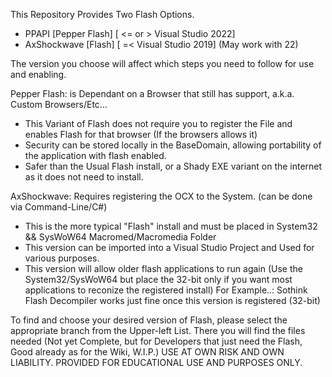 This Repository Provides Two Flash Options.
* PPAPI [Pepper Flash] [ <= or > Visual Studio 2022]
* AxShockwave [Flash] [ =< Visual Studio 2019] (May work with 22)

The version you choose will affect which steps you need to follow for use and enabling.

Pepper Flash: is Dependant on a Browser that still has support, a.k.a. Custom Browsers/Etc...
* This Variant of Flash does not require you to register the File and enables Flash for that browser (If the browsers allows it)
* Security can be stored locally in the BaseDomain, allowing portability of the application with flash enabled.
* Safer than the Usual Flash install, or a Shady EXE variant on the internet as it does not need to install.

AxShockwave: Requires registering the OCX to the System. (can be done via Command-Line/C#)
* This is the more typical "Flash" install and must be placed in System32 && SysWoW64 Macromed/Macromedia Folder
* This version can be imported into a Visual Studio Project and Used for various purposes.
* This version will allow older flash applications to run again (Use the System32/SysWoW64 but place the 32-bit only if you want most applications to reconize the registered install) For Example..: Sothink Flash Decompiler works just fine once this version is registered (32-bit)

To find and choose your desired version of Flash, please select the appropriate branch from the Upper-left List.
There you will find the files needed (Not yet Complete, but for Developers that just need the Flash, Good already as for the Wiki, W.I.P.)
USE AT OWN RISK AND OWN LIABILITY. PROVIDED FOR EDUCATIONAL USE AND PURPOSES ONLY.
